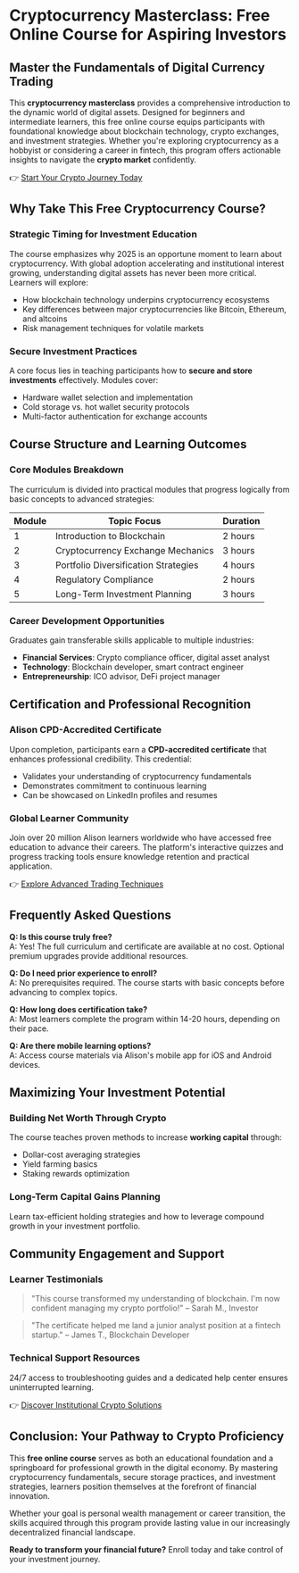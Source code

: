# Cryptocurrency Masterclass: Free Online Course for Aspiring Investors  

## Master the Fundamentals of Digital Currency Trading  

This **cryptocurrency masterclass** provides a comprehensive introduction to the dynamic world of digital assets. Designed for beginners and intermediate learners, this free online course equips participants with foundational knowledge about blockchain technology, crypto exchanges, and investment strategies. Whether you're exploring cryptocurrency as a hobbyist or considering a career in fintech, this program offers actionable insights to navigate the **crypto market** confidently.  

👉 [Start Your Crypto Journey Today](https://bit.ly/okx-bonus)  

## Why Take This Free Cryptocurrency Course?  

### Strategic Timing for Investment Education  
The course emphasizes why 2025 is an opportune moment to learn about cryptocurrency. With global adoption accelerating and institutional interest growing, understanding digital assets has never been more critical. Learners will explore:  
- How blockchain technology underpins cryptocurrency ecosystems  
- Key differences between major cryptocurrencies like Bitcoin, Ethereum, and altcoins  
- Risk management techniques for volatile markets  

### Secure Investment Practices  
A core focus lies in teaching participants how to **secure and store investments** effectively. Modules cover:  
- Hardware wallet selection and implementation  
- Cold storage vs. hot wallet security protocols  
- Multi-factor authentication for exchange accounts  

## Course Structure and Learning Outcomes  

### Core Modules Breakdown  
The curriculum is divided into practical modules that progress logically from basic concepts to advanced strategies:  

| Module | Topic Focus | Duration |  
|--------|-------------|----------|  
| 1 | Introduction to Blockchain | 2 hours |  
| 2 | Cryptocurrency Exchange Mechanics | 3 hours |  
| 3 | Portfolio Diversification Strategies | 4 hours |  
| 4 | Regulatory Compliance | 2 hours |  
| 5 | Long-Term Investment Planning | 3 hours |  

### Career Development Opportunities  
Graduates gain transferable skills applicable to multiple industries:  
- **Financial Services**: Crypto compliance officer, digital asset analyst  
- **Technology**: Blockchain developer, smart contract engineer  
- **Entrepreneurship**: ICO advisor, DeFi project manager  

## Certification and Professional Recognition  

### Alison CPD-Accredited Certificate  
Upon completion, participants earn a **CPD-accredited certificate** that enhances professional credibility. This credential:  
- Validates your understanding of cryptocurrency fundamentals  
- Demonstrates commitment to continuous learning  
- Can be showcased on LinkedIn profiles and resumes  

### Global Learner Community  
Join over 20 million Alison learners worldwide who have accessed free education to advance their careers. The platform's interactive quizzes and progress tracking tools ensure knowledge retention and practical application.  

👉 [Explore Advanced Trading Techniques](https://bit.ly/okx-bonus)  

## Frequently Asked Questions  

**Q: Is this course truly free?**  
A: Yes! The full curriculum and certificate are available at no cost. Optional premium upgrades provide additional resources.  

**Q: Do I need prior experience to enroll?**  
A: No prerequisites required. The course starts with basic concepts before advancing to complex topics.  

**Q: How long does certification take?**  
A: Most learners complete the program within 14-20 hours, depending on their pace.  

**Q: Are there mobile learning options?**  
A: Access course materials via Alison's mobile app for iOS and Android devices.  

## Maximizing Your Investment Potential  

### Building Net Worth Through Crypto  
The course teaches proven methods to increase **working capital** through:  
- Dollar-cost averaging strategies  
- Yield farming basics  
- Staking rewards optimization  

### Long-Term Capital Gains Planning  
Learn tax-efficient holding strategies and how to leverage compound growth in your investment portfolio.  

## Community Engagement and Support  

### Learner Testimonials  
> "This course transformed my understanding of blockchain. I'm now confident managing my crypto portfolio!" – Sarah M., Investor  

> "The certificate helped me land a junior analyst position at a fintech startup." – James T., Blockchain Developer  

### Technical Support Resources  
24/7 access to troubleshooting guides and a dedicated help center ensures uninterrupted learning.  

👉 [Discover Institutional Crypto Solutions](https://bit.ly/okx-bonus)  

## Conclusion: Your Pathway to Crypto Proficiency  

This **free online course** serves as both an educational foundation and a springboard for professional growth in the digital economy. By mastering cryptocurrency fundamentals, secure storage practices, and investment strategies, learners position themselves at the forefront of financial innovation.  

Whether your goal is personal wealth management or career transition, the skills acquired through this program provide lasting value in our increasingly decentralized financial landscape.  

**Ready to transform your financial future?** Enroll today and take control of your investment journey.